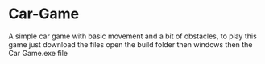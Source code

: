 # Car-Game
A simple car game with basic movement and a bit of obstacles, to play this game just download the files open the build folder then windows then the Car Game.exe file

